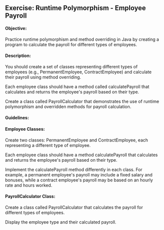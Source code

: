 ## Exercise: Runtime Polymorphism - Employee Payroll

#### Objective:

Practice runtime polymorphism and method overriding in Java by creating a program to calculate the payroll for different types of employees.

#### Description:

You should create a set of classes representing different types of employees (e.g., PermanentEmployee, ContractEmployee) and calculate their payroll using method overriding. 

Each employee class should have a method called calculatePayroll that calculates and returns the employee's payroll based on their type. 

Create a class called PayrollCalculator that demonstrates the use of runtime polymorphism and overridden methods for payroll calculation.

#### Guidelines:

#### Employee Classes:

Create two classes: PermanentEmployee and ContractEmployee, each representing a different type of employee.

Each employee class should have a method calculatePayroll that calculates and returns the employee's payroll based on their type.

Implement the calculatePayroll method differently in each class. For example, a permanent employee's payroll may include a fixed salary and bonuses, while a contract employee's payroll may be based on an hourly rate and hours worked.

#### PayrollCalculator Class:

Create a class called PayrollCalculator that calculates the payroll for different types of employees.

Display the employee type and their calculated payroll.
